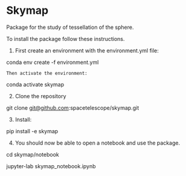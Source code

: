 # Skymap

Package for the study of tessellation of the sphere.

To install the package follow these instructions.

1. First create an environment with the environment.yml file:

conda env create -f environment.yml

    Then activate the environment:

conda activate skymap

2. Clone the repository

git clone git@github.com:spacetelescope/skymap.git

3. Install:

pip install -e skymap

4. You should now be able to open a notebook and use the package.

cd skymap/notebook

jupyter-lab skymap_notebook.ipynb

